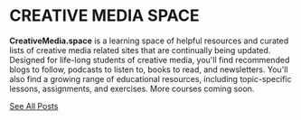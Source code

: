 

<h1>CREATIVE MEDIA SPACE</h1>

<p><strong>CreativeMedia.space</strong> is a learning space of helpful resources and curated lists of creative media related sites that are continually being updated. Designed for life-long students of creative media, you'll find recommended blogs to follow, podcasts to listen to, books to read, and newsletters. You'll also find a growing range of educational resources, including topic-specific lessons, assignments, and exercises. More courses coming soon. </p>

<div><a href="./posts/">See All Posts</a></div>
